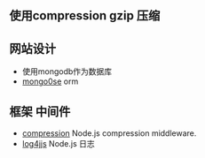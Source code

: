 ## 使用compression gzip 压缩

## 网站设计

- 使用mongodb作为数据库 
- [mongo0se](http://www.nodeclass.com/api/mongoose.html) orm

## 框架 中间件
- [compression](https://www.npmjs.com/package/compression) Node.js compression middleware.
- [log4jjs](https://www.npmjs.com/package/log4js) Node.js 日志